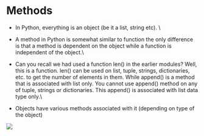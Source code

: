 # Methods

* In Python, everything is an object (be it a list, string etc). \

* A method in Python is somewhat similar to function the only difference is that a method is dependent on the object while a function is independent of the object.\

* Can you recall we had used a function len() in the earlier modules? Well, this is a function. len() can be used on list, tuple, strings, dictionaries, etc. to get the number of elements in them. While append() is a method that is associated with list only. You cannot use append() method on any of tuple, strings or dictionaries. This append() is associated with list data type only.\

* Objects have various methods associated with it (depending on type of the object)

![](https://lh6.googleusercontent.com/zPYm7eXHvlj6iesMMdkX1frZrH_br1j1GbZ5lVZjIwZLjA1za29SRsk5EGlNRt6Xueg8plX9A0y-xIUH2Omnev_lDT7ofo2Is7S6ApxndqS72WJ-ZWU5XFFRfZw7\_WSI8HZSP1IYTbM=s0)
